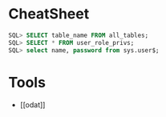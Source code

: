 # CheatSheet
```SQL
SQL> SELECT table_name FROM all_tables;
SQL> SELECT * FROM user_role_privs;
SQL> select name, password from sys.user$;
```
# Tools
- [[odat]]